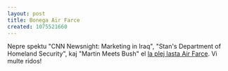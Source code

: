 ```yaml
---
layout: post
title: Bonega Air Farce
created: 1075521660
---
```

Nepre spektu "CNN Newsnight: Marketing in Iraq", "Stan's Department of Homeland Security", kaj "Martin Meets Bush" el <a href="http://www.airfarce.com/video/040116.html">la plej lasta Air Farce</a>.  Vi multe ridos!
